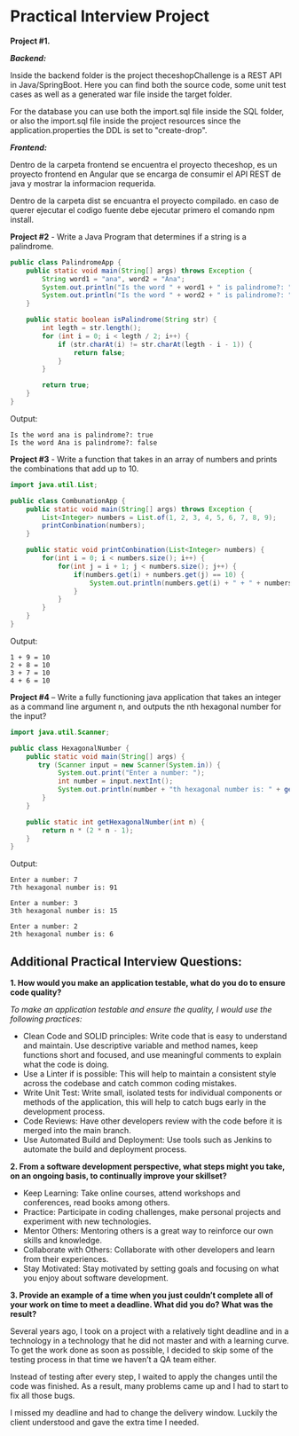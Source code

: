 # Practical Interview Project

**Project #1.** 

***Backend:***

Inside the backend folder is the project theceshopChallenge is a REST API in Java/SpringBoot. Here you can find both the source code, some unit test cases as well as a generated war file inside the target folder.

For the database you can use both the import.sql file inside the SQL folder, or also the import.sql file inside the project resources since the application.properties the DDL is set to "create-drop".

***Frontend:***

Dentro de la carpeta frontend se encuentra el proyecto theceshop, es un proyecto frontend en Angular que se encarga de consumir el API REST de java y mostrar la informacion requerida. 

Dentro de la carpeta dist se encuantra el proyecto compilado. en caso de querer ejecutar el codigo fuente debe ejecutar primero el comando npm install.
  

**Project #2** - Write a Java Program that determines if a string is a palindrome.

```java
public class PalindromeApp {
    public static void main(String[] args) throws Exception {
        String word1 = "ana", word2 = "Ana";
        System.out.println("Is the word " + word1 + " is palindrome?: " + isPalindrome(word1));
        System.out.println("Is the word " + word2 + " is palindrome?: " + isPalindrome(word2));
    }

    public static boolean isPalindrome(String str) {
        int legth = str.length();
        for (int i = 0; i < legth / 2; i++) {
            if (str.charAt(i) != str.charAt(legth - i - 1)) {
                return false;
            }
        }

        return true;
    }
}
```
Output:
```
Is the word ana is palindrome?: true
Is the word Ana is palindrome?: false
```

**Project #3** - Write a function that takes in an array of numbers and prints the
combinations that add up to 10.

```java
import java.util.List;

public class CombunationApp {
    public static void main(String[] args) throws Exception {
        List<Integer> numbers = List.of(1, 2, 3, 4, 5, 6, 7, 8, 9);
        printConbination(numbers);
    }

    public static void printConbination(List<Integer> numbers) {
        for(int i = 0; i < numbers.size(); i++) {
            for(int j = i + 1; j < numbers.size(); j++) {
                if(numbers.get(i) + numbers.get(j) == 10) {
                    System.out.println(numbers.get(i) + " + " + numbers.get(j) + " = 10");
                }
            }
        }
    }
}
```
Output:
```
1 + 9 = 10
2 + 8 = 10
3 + 7 = 10
4 + 6 = 10
```

**Project #4** – Write a fully functioning java application that takes an integer as a command line argument
n, and outputs the nth hexagonal number for the input?

```java
import java.util.Scanner;

public class HexagonalNumber {
    public static void main(String[] args) {
       try (Scanner input = new Scanner(System.in)) {
            System.out.print("Enter a number: ");
            int number = input.nextInt();
            System.out.println(number + "th hexagonal number is: " + getHexagonalNumber(number));
        }
    }

    public static int getHexagonalNumber(int n) {
        return n * (2 * n - 1);
    }
}
```
Output:
```
Enter a number: 7
7th hexagonal number is: 91

Enter a number: 3
3th hexagonal number is: 15

Enter a number: 2
2th hexagonal number is: 6
```

## Additional Practical Interview Questions:

**1. How would you make an application testable, what do you do to ensure code quality?**


*To make an application testable and ensure the quality, I would use the following practices:*

- Clean Code and SOLID principles: Write code that is easy to understand and maintain. Use descriptive variable and method names, keep functions short and focused, and use meaningful comments to explain what the code is doing.
- Use a Linter if is possible: This will help to maintain a consistent style across the codebase and catch common coding mistakes.
- Write Unit Test: Write small, isolated tests for individual components or methods of the application, this will help to catch bugs early in the development process.
- Code Reviews: Have other developers review with the code before it is merged into the main branch.
- Use Automated Build and Deployment: Use tools such as Jenkins to automate the build and deployment process.

**2. From a software development perspective, what steps might you take, on an ongoing basis, to continually improve your skillset?**

- Keep Learning: Take online courses, attend workshops and conferences, read books among others.
- Practice: Participate in coding challenges, make personal projects and experiment with new technologies.
- Mentor Others: Mentoring others is a great way to reinforce our own skills and knowledge.
- Collaborate with Others: Collaborate with other developers and learn from their experiences.
- Stay Motivated: Stay motivated by setting goals and focusing on what you enjoy about software development.

**3. Provide an example of a time when you just couldn’t complete all of your work on time to meet a deadline. What did you do? What was the result?**

Several years ago, I took on a project with a relatively tight deadline and in a technology in a technology that he did not master and with a learning curve. To get the work done as soon as possible, I decided to skip some of the testing process in that time we haven’t a QA team either.

Instead of testing after every step, I waited to apply the changes until the code was finished. As a result, many problems came up and I had to start to fix all those bugs.

I missed my deadline and had to change the delivery window. Luckily the client understood and gave the extra time I needed.



